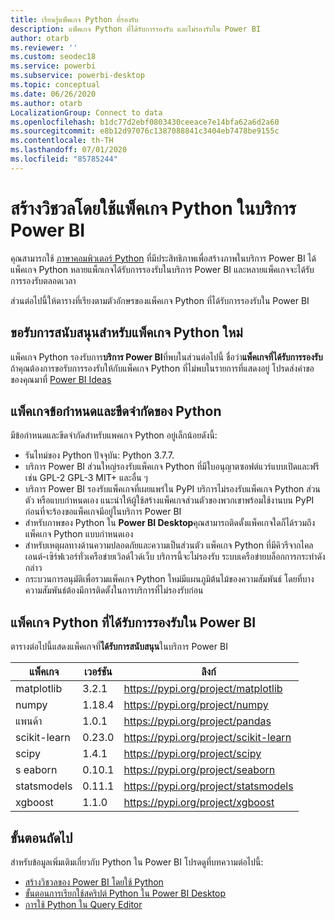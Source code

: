 ```yaml
---
title: เรียนรู้แพ็คเกจ Python ที่รองรับ
description: แพ็คเกจ Python ที่ได้รับการรองรับ และไม่รองรับใน Power BI
author: otarb
ms.reviewer: ''
ms.custom: seodec18
ms.service: powerbi
ms.subservice: powerbi-desktop
ms.topic: conceptual
ms.date: 06/26/2020
ms.author: otarb
LocalizationGroup: Connect to data
ms.openlocfilehash: b1dc77d2ebf0803430ceeace7e14bfa62a6d2a60
ms.sourcegitcommit: e8b12d97076c1387088841c3404eb7478be9155c
ms.contentlocale: th-TH
ms.lasthandoff: 07/01/2020
ms.locfileid: "85785244"
---
```

# <a name="create-visuals-by-using-python-packages-in-the-power-bi-service"></a>สร้างวิชวลโดยใช้แพ็คเกจ Python ในบริการ Power BI
คุณสามารถใช้ [ภาษาคอมพิวเตอร์ Python](https://www.python.org/) ที่มีประสิทธิภาพเพื่อสร้างภาพในบริการ Power BI ได้ แพ็คเกจ Python หลายแพ็กเกจได้รับการรองรับในบริการ Power BI และหลายแพ็คเกจจะได้รับการรองรับตลอดเวลา

ส่วนต่อไปนี้ให้ตารางที่เรียงตามตัวอักษรของแพ็คเกจ Python ที่ได้รับการรองรับใน Power BI 

## <a name="request-support-for-a-new-python-package"></a>ขอรับการสนับสนุนสำหรับแพ็คเกจ Python ใหม่
แพ็คเกจ Python รองรับการ**บริการ Power BI**ที่พบในส่วนต่อไปนี้ ชื่อว่า**แพ็คเกจที่ได้รับการรองรับ** ถ้าคุณต้องการขอรับการรองรับให้กับแพ็คเกจ Python ที่ไม่พบในรายการที่แสดงอยู่ โปรดส่งคำขอของคุณมาที่ [Power BI Ideas](https://ideas.powerbi.com)

## <a name="requirements-and-limitations-of-python-packages"></a>แพ็คเกจข้อกำหนดและขีดจำกัดของ Python
มีข้อกำหนดและขีดจำกัดสำหรับแพคเกจ Python อยู่เล็กน้อยดังนี้:

* รันไทม์ของ Python ปัจจุบัน: Python 3.7.7.
* บริการ Power BI ส่วนใหญ่รองรับแพ็คเกจ Python ที่มีใบอนุญาตซอฟต์แวร์แบบเปิดและฟรี เช่น GPL-2 GPL-3 MIT+ และอื่น ๆ
* บริการ Power BI รองรับแพ็คเกจที่เผยแพร่ใน PyPI บริการไม่รองรับแพ็คเกจ Python ส่วนตัว หรือแบบกำหนดเอง แนะนำให้ผู้ใช้สร้างแพ็คเกจส่วนตัวของพวกเขาพร้อมใช้งานบน PyPI ก่อนที่จะร้องขอแพ็คเกจมีอยู่ในบริการ Power BI
* สำหรับภาพของ Python ใน **Power BI Desktop**คุณสามารถติดตั้งแพ็คเกจใดก็ได้รวมถึงแพ็คเกจ Python แบบกำหนดเอง
* สำหรับเหตุผลทางด้านความปลอดภัยและความเป็นส่วนตัว แพ็คเกจ Python ที่มีคิวรีจากไคลเอนต์-เซิร์ฟเวอร์ทั่วเครือข่ายเวิลด์ไวด์เว็บ  บริการนี้จะไม่รองรับ ระบบเครือข่ายบล็อกการกระทำดังกล่าว
* กระบวนการอนุมัติเพื่อรวมแพ็คเกจ Python ใหม่มีแผนภูมิต้นไม้ของความสัมพันธ์ โดยที่บางความสัมพันธ์ต้องมีการติดตั้งในการบริการที่ไม่รองรับก่อน

## <a name="python-packages-that-are-supported-in-power-bi"></a>แพ็คเกจ Python ที่ได้รับการรองรับใน Power BI
ตารางต่อไปนี้แสดงแพ็คเกจที่**ได้รับการสนับสนุน**ในบริการ Power BI


|        แพ็คเกจ        |   เวอร์ชัน   |                                   ลิงก์                                   |
|-----------------------|-------------|--------------------------------------------------------------------------|
|matplotlib|3.2.1|https://pypi.org/project/matplotlib|
|numpy|1.18.4|https://pypi.org/project/numpy|
|แพนด้า|1.0.1|https://pypi.org/project/pandas|
|scikit-learn|0.23.0|https://pypi.org/project/scikit-learn|
|scipy|1.4.1|https://pypi.org/project/scipy|
|s eaborn|0.10.1|https://pypi.org/project/seaborn|
|statsmodels|0.11.1|https://pypi.org/project/statsmodels|
|xgboost|1.1.0|https://pypi.org/project/xgboost|

## <a name="next-steps"></a>ขั้นตอนถัดไป
สำหรับข้อมูลเพิ่มเติมเกี่ยวกับ Python ใน Power BI โปรดดูที่บทความต่อไปนี้:

* [สร้างวิชวลของ Power BI โดยใช้ Python](desktop-python-visuals.md)
* [ขั้นตอนการเรียกใช้สคริปต์ Python ใน Power BI Desktop](desktop-python-scripts.md)
* [การใช้ Python ใน Query Editor](desktop-python-in-query-editor.md)
